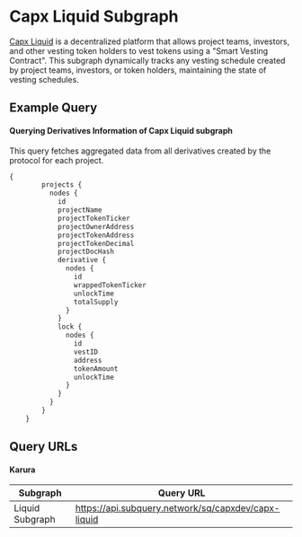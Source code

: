# Capx Liquid Subgraph

[Capx Liquid](https://liquid.capx.fi/) is a decentralized platform that allows project teams, investors, and other vesting token holders to vest tokens using a "Smart Vesting Contract". This subgraph dynamically tracks any vesting schedule created by project teams, investors, or token holders, maintaining the state of vesting schedules.

## Example Query
#### Querying Derivatives Information of Capx Liquid subgraph

This query fetches aggregated data from all derivatives created by the protocol for each project. 

```graphql
{
        projects {
          nodes {
            id
            projectName
            projectTokenTicker
            projectOwnerAddress
            projectTokenAddress
            projectTokenDecimal
            projectDocHash
            derivative {
              nodes {
                id
                wrappedTokenTicker
                unlockTime
                totalSupply
              }
            }
            lock {
              nodes {
                id
                vestID
                address
                tokenAmount
                unlockTime
              }
            }
          }
        }
    }
```
## Query URLs

#### Karura

| Subgraph     | Query URL  |
|---------------------|--------------------------------------------------------------------|
| Liquid Subgraph     | https://api.subquery.network/sq/capxdev/capx-liquid	 |

